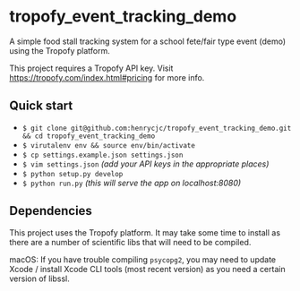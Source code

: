 # tropofy_event_tracking_demo
A simple food stall tracking system for a school fete/fair type event (demo) using the Tropofy platform.

This project requires a Tropofy API key. Visit https://tropofy.com/index.html#pricing for more info. 

## Quick start

* `$ git clone git@github.com:henrycjc/tropofy_event_tracking_demo.git && cd tropofy_event_tracking_demo`
* `$ virutalenv env && source env/bin/activate`
* `$ cp settings.example.json settings.json`
* `$ vim settings.json` _(add your API keys in the appropriate places)_
* `$ python setup.py develop`
* `$ python run.py` _(this will serve the app on localhost:8080)_


## Dependencies

This project uses the Tropofy platform. It may take some time to install as there are a number of scientific
libs that will need to be compiled.

macOS: If you have trouble compiling `psycopg2`, you may need to update Xcode / install Xcode CLI tools (most recent version) as you need a certain version of libssl. 

